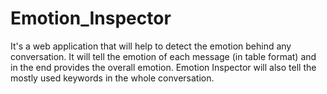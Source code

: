 # Emotion_Inspector
It's a web application that will help to detect the emotion behind any conversation. It will tell the emotion of each message (in table format) and in the end provides the overall emotion. Emotion Inspector will also tell the mostly used keywords in the whole conversation.
